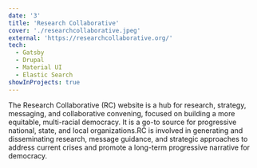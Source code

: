 ```yaml
---
date: '3'
title: 'Research Collaborative'
cover: './researchcollaborative.jpeg'
external: 'https://researchcollaborative.org/'
tech:
  - Gatsby
  - Drupal
  - Material UI
  - Elastic Search
showInProjects: true
---
```


The Research Collaborative (RC) website is a hub for research, strategy, messaging, and collaborative convening, focused on building a more equitable, multi-racial democracy. It is a go-to source for progressive national, state, and local organizations.RC is involved in generating and disseminating research, message guidance, and strategic approaches to address current crises and promote a long-term progressive narrative for democracy.
